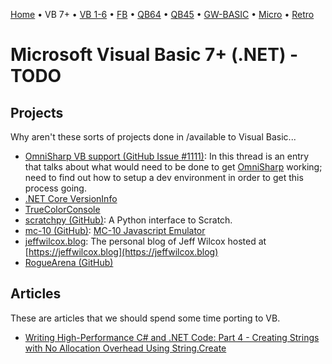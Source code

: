 [Home](https://gotbasic.com) • VB 7+ • [VB 1-6](vb6.md) • [FB](freebasic.md) • [QB64](qb64.md) • [QB45](qb.md) • [GW-BASIC](gw-basic.md) • [Micro](micro.md) • [Retro](retro.md)

# Microsoft Visual Basic 7+ (.NET) - TODO

## Projects

Why aren't these sorts of projects done in /available to Visual Basic...

- [OmniSharp VB support (GitHub Issue #1111)](https://github.com/OmniSharp/omnisharp-roslyn/issues/1111): In this thread is an entry that talks about what would need to be done to get [OmniSharp](https://github.com/OmniSharp/omnisharp-roslyn) working; need to find out how to setup a dev environment in order to get this process going.
- [.NET Core VersionInfo](https://github.com/richlander/testapps/blob/master/versioninfo/Program.cs)
- [TrueColorConsole](https://github.com/DualBrain/TrueColorConsole)
- [scratchpy (GitHub)](https://github.com/pilliq/scratchpy): A Python interface to Scratch.
- [mc-10 (GitHub)](https://github.com/gregdionne/mc-10): [MC-10 Javascript Emulator](http://mc-10.com) 
- [jeffwilcox.blog](https://github.com/jeffwilcox/jeffwilcox.blog): The personal blog of Jeff Wilcox hosted at [https://jeffwilcox.blog](https://jeffwilcox.blog)
- [RogueArena (GitHub)](https://github.com/Dessyreqt/RogueArena)

## Articles

These are articles that we should spend some time porting to VB.

- [Writing High-Performance C# and .NET Code: Part 4 - Creating Strings with No Allocation Overhead Using String.Create](https://www.stevejgordon.co.uk/creating-strings-with-no-allocation-overhead-using-string-create-csharp)
